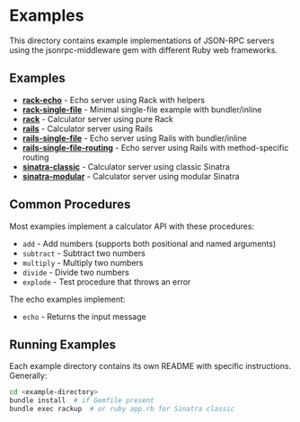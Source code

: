 # Examples

This directory contains example implementations of JSON-RPC servers using the jsonrpc-middleware gem with different Ruby web frameworks.

## Examples

- [**rack-echo**](./rack-echo/) - Echo server using Rack with helpers
- [**rack-single-file**](./rack-single-file/) - Minimal single-file example with bundler/inline
- [**rack**](./rack/) - Calculator server using pure Rack
- [**rails**](./rails/) - Calculator server using Rails
- [**rails-single-file**](./rails-single-file/) - Echo server using Rails with bundler/inline
- [**rails-single-file-routing**](./rails-single-file-routing/) - Echo server using Rails with method-specific routing
- [**sinatra-classic**](./sinatra-classic/) - Calculator server using classic Sinatra
- [**sinatra-modular**](./sinatra-modular/) - Calculator server using modular Sinatra

## Common Procedures

Most examples implement a calculator API with these procedures:

- `add` - Add numbers (supports both positional and named arguments)
- `subtract` - Subtract two numbers
- `multiply` - Multiply two numbers
- `divide` - Divide two numbers
- `explode` - Test procedure that throws an error

The echo examples implement:

- `echo` - Returns the input message

## Running Examples

Each example directory contains its own README with specific instructions. Generally:

```sh
cd <example-directory>
bundle install  # if Gemfile present
bundle exec rackup  # or ruby app.rb for Sinatra classic
```
